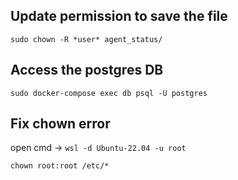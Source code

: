 ## Update permission to save the file
`sudo chown -R *user* agent_status/`

## Access the postgres DB
`sudo docker-compose exec db psql -U postgres`


## Fix chown error

open cmd -> `wsl -d Ubuntu-22.04 -u root`


`chown root:root /etc/*`
